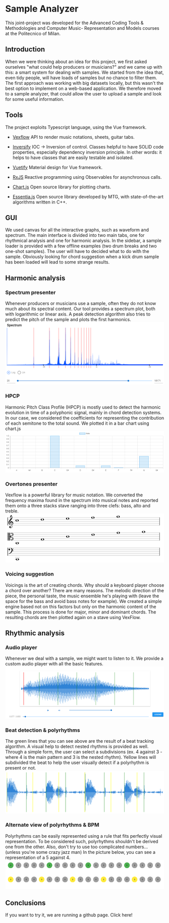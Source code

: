 # Sample Analyzer

This joint-project was developed for the Advanced Coding Tools & Methodologies and Computer Music- Representation and Models courses at the Politecnico of Milan.

## Introduction

When we were thinking about an idea for this project, we first asked ourselves "what could help producers or musicians?" and we came up with this: a smart system for dealing with samples.
We started from the idea that, even tidy people, will have loads of samples but no chance to filter them. The first approach was working with big datasets locally, but this wasn't the best option to implement on a web-based application. 
We therefore moved to a sample analyzer, that could allow the user to upload a sample and look for some useful information.

## Tools

The project exploits Typescript language, using the Vue framework.

* [Vexflow](https://github.com/0xfe/vexflow) API to render music notations, sheets, guitar tabs.​

* [Inversify](https://github.com/inversify/InversifyJS) IOC -> Inversion of control. Classes helpful to have SOLID code properties, especially dependency inversion principle.​ In other words: it helps to have classes that are easily testable and isolated.​
* [Vuetify](https://vuetifyjs.com/en/)​ Material design for Vue framework​.

* [RxJS](https://rxjs-dev.firebaseapp.com/)​ Reactive programming using Observables for asynchronous calls.​

* [Chart.js](https://www.chartjs.org/)​ Open source library for plotting charts.​

* [Essentia.js](https://mtg.github.io/essentia.js/) Open source library developed by MTG, with state-of-the-art algorithms written in C++.

## GUI

We used canvas for all the interactive graphs, such as waveform and spectrum.
The main interface is divided into two main tabs, one for rhythmical analysis and one for harmonic analysis.
In the sidebar, a sample loader is provided with a few offline examples (two drum breaks and two one-shot samples).
The user will have to decided what to do with the sample. Obviously looking for chord suggestion when a kick drum sample has been loaded will lead to some strange results.

## Harmonic analysis

### Spectrum presenter

Whenever producers or musicians use a sample, often they do not know much about its spectral content. Our tool provides a spectrum plot, both with logarithmic or linear axis.
A peak detection algorithm also tries to predict the pitch of the sample and plots the first harmonics.
![spectrum](/screenshots/spectrum.png)

### HPCP

Harmonic Pitch Class Profile (HPCP) is mostly used to detect the harmonic evolution in time of a polyphonic signal, mainly in chord detection systems. In our case, we considered the coefficients for representing the contribution of each semitone to the total sound. We plotted it in a bar chart using chart.js
![hpcp](/screenshots/hpcp.png)

### Overtones presenter

Vexflow is a powerful library for music notation. We converted the frequency maxima found in the spectrum into musical notes and reported them onto a three stacks stave ranging into three clefs: bass, alto and treble.
![spectrum](/screenshots/overtones.png)


### Voicing suggestion

Voicings is the art of creating chords. 
Why should a keyboard player choose a chord over another? There are many reasons. The melodic direction of the piece, the personal taste, the music ensemble he's playing with (leave the space for the bass and avoid bass notes for example).
We created a simple engine based not on this factors but only on the harmonic content of the sample. This process is done for major, minor and dominant chords.
The resulting chords are then plotted again on a stave using VexFlow.

## Rhythmic analysis

### Audio player

Whenever we deal with a sample, we might want to listen to it. We provide a custom audio player with all the basic features.
![audioplayer](/screenshots/audioplayer.png)

### Beat detection & polyrhythms

The green lines that you can see above are the result of a beat tracking algorithm.
A visual help to detect nested rhythms is provided as well. 
Through a simple form, the user can select a subdivisions (ex. 4 against 3 - where 4 is the main pattern and 3 is the nested rhythm).
Yellow lines will subdivided the beat to help the user visually detect if a polyrhythm is present or not.
![poly1](/screenshots/poly.png)

### Alternate view of polyrhythms & BPM

Polyrhythms can be easily represented using a rule that fits perfectly visual representation.
To be considered such, polyrhythms shouldn't be derived one from the other. Also, don't try to use too complicated numbers...
(unless you're some crazy jazz man)
In the picture below, you can see a representation of a 5 against 4.
![poly2](/screenshots/poly2.png)

## Conclusions

If you want to try it, we are running a github page. Click here!
